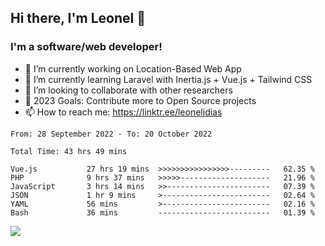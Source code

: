 ## Hi there, I'm Leonel 👋

### I'm a software/web developer!
- 🔭 I’m currently working on Location-Based Web App
- 🌱 I’m currently learning Laravel with Inertia.js + Vue.js + Tailwind CSS
- 👯 I’m looking to collaborate with other researchers
- 🥅 2023 Goals: Contribute more to Open Source projects
- 📫 How to reach me: https://linktr.ee/leoneljdias

<!--START_SECTION:waka-->

```text
From: 28 September 2022 - To: 20 October 2022

Total Time: 43 hrs 49 mins

Vue.js           27 hrs 19 mins  >>>>>>>>>>>>>>>>---------   62.35 %
PHP              9 hrs 37 mins   >>>>>--------------------   21.96 %
JavaScript       3 hrs 14 mins   >>-----------------------   07.39 %
JSON             1 hr 9 mins     >------------------------   02.64 %
YAML             56 mins         >------------------------   02.16 %
Bash             36 mins         -------------------------   01.39 %
```

<!--END_SECTION:waka-->

![](https://komarev.com/ghpvc/?username=leoneljdias&color=blue&style=flat-square)
